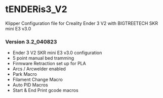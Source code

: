# tENDERis3_V2
Klipper Configuration file for Creality Ender 3 V2 with BIGTREETECH SKR mini E3 v3.0

### Version 3.2_040823

  - Ender 3 V2 SKR mini E3 v3.0 configuration
  - 5 point manual bed tramming
  - Firmware Retraction set up for PLA
  - Arcs / Arcwelder enabled
  - Park Macro
  - Filament Change Macro
  - Auto PID Macros
  - Start & End Print gcode macros
